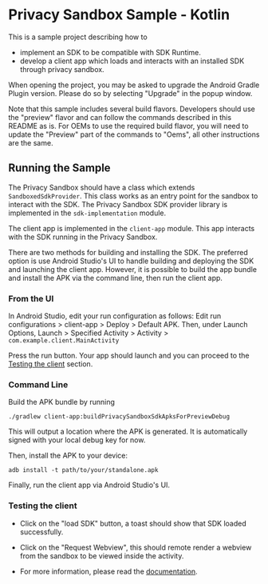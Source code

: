# Privacy Sandbox Sample - Kotlin

This is a sample project describing how to
- implement an SDK to be compatible with SDK Runtime.
- develop a client app which loads and interacts with an installed
  SDK through privacy sandbox.

When opening the project, you may be asked to upgrade the Android Gradle Plugin version. Please
do so by selecting "Upgrade" in the popup window.

Note that this sample includes several build flavors. Developers should use the "preview" flavor
and can follow the commands described in this README as is. For OEMs to use the required build
flavor, you will need to update the "Preview" part of the commands to "Oems", all other instructions
are the same.

## Running the Sample

The Privacy Sandbox should have a class which extends `SandboxedSdkProvider`.
This class works as an entry point for the sandbox to interact with the SDK.
The Privacy Sandbox SDK provider library is implemented in the `sdk-implementation` module.

The client app is implemented in the `client-app` module. This app interacts with the SDK running
in the Privacy Sandbox.

There are two methods for building and installing the SDK. The preferred option is use Android
Studio's UI to handle building and deploying the SDK and launching the client app. However, it is
possible to build the app bundle and install the APK via the command line, then run the client app.

### From the UI
In Android Studio, edit your run configuration as follows:
Edit run configurations > client-app > Deploy > Default APK. Then, under Launch Options,
Launch > Specified Activity > Activity > `com.example.client.MainActivity`

Press the run button. Your app should launch and you can proceed to the
[Testing the client](#testing-the-client) section.

### Command Line
Build the APK bundle by running

```shell
./gradlew client-app:buildPrivacySandboxSdkApksForPreviewDebug
```

This will output a location where the APK is generated. It is automatically signed with your local
debug key for now.

Then, install the APK to your device:
```shell
adb install -t path/to/your/standalone.apk
```

Finally, run the client app via Android Studio's UI.

### Testing the client

- Click on the "load SDK" button, a toast should show that SDK loaded successfully.
- Click on the "Request Webview", this should remote render a webview from the
  sandbox to be viewed inside the activity.

- For more information, please read the [documentation](https://developer.android.com/design-for-safety/privacy-sandbox/guides/sdk-runtime).